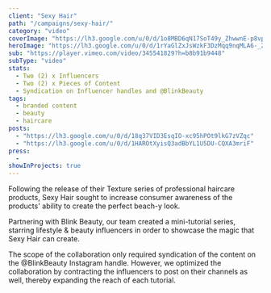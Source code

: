 ```yaml
---
client: "Sexy Hair"
path: "/campaigns/sexy-hair/"
category: "video"
coverImage: "https://lh3.google.com/u/0/d/1o8MBD6qN17SoT49y_ZhwwnE-p8vpGUbs"
heroImage: "https://lh3.google.com/u/0/d/1rYaGlZxJsWzkF3DzMqq9nqMLA6-_ZnW9"
sub: "https://player.vimeo.com/video/345541829?h=b8b91b9448"
subType: "video"
stats:
  - Two (2) x Influencers
  - Two (2) x Pieces of Content
  - Syndication on Influencer handles and @BlinkBeauty
tags:
  - branded content
  - beauty
  - haircare
posts:
  - "https://lh3.google.com/u/0/d/18q37VID3EsqIO-xc95hPOt9lkG7zVZqc"
  - "https://lh3.google.com/u/0/d/1HAROtXyisQ3adBbYL1U5DU-CQXA3mriF"
press:
  -
showInProjects: true
---
```


Following the release of their Texture series of professional haircare products, Sexy Hair sought to increase consumer awareness of the products' ability to create the perfect beach-y look.

Partnering with Blink Beauty, our team created a mini-tutorial series, starring lifestyle & beauty influencers in order to showcase the magic that Sexy Hair can create.

The scope of the collaboration only required syndication of the content on the @BlinkBeauty Instagram handle. However, we optimized the collaboration by contracting the influencers to post on their channels as well, thereby expanding the reach of each tutorial.
